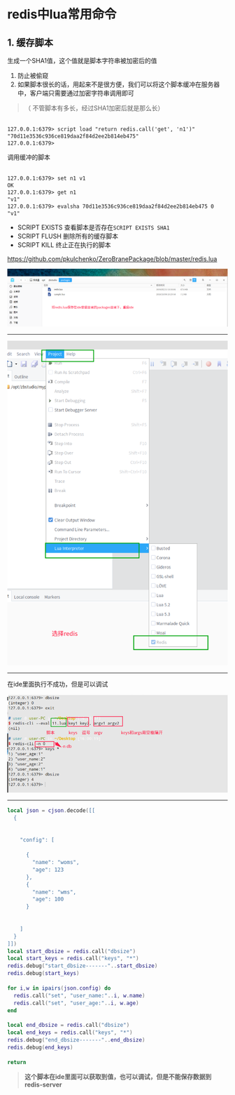 # redis中lua常用命令


## 1. 缓存脚本

生成一个SHA1值，这个值就是脚本字符串被加密后的值

1. 防止被偷窥
2. 如果脚本很长的话，用起来不是很方便，我们可以将这个脚本缓冲在服务器中，客户端只需要通过加密字符串调用即可


>（ 不管脚本有多长，经过SHA1加密后就是那么长）




```

127.0.0.1:6379> script load "return redis.call('get', 'n1')"
"70d11e3536c936ce819daa2f84d2ee2b814eb475"
127.0.0.1:6379> 

```
调用缓冲的脚本


```

127.0.0.1:6379> set n1 v1
OK
127.0.0.1:6379> get n1
"v1"
127.0.0.1:6379> evalsha 70d11e3536c936ce819daa2f84d2ee2b814eb475 0
"v1"

```


* SCRIPT EXISTS 查看脚本是否存在`SCRIPT EXISTS SHA1`
* SCRIPT FLUSH 删除所有的缓存脚本
* SCRIPT KILL 终止正在执行的脚本


https://github.com/pkulchenko/ZeroBranePackage/blob/master/redis.lua



![](/assets/20190512131508.png)

-------

![](/assets/20190512131649.png)

---


在ide里面执行不成功，但是可以调试

![](/assets/20190512160251.png)

------

```lua
local json = cjson.decode([[
  {
  
  
    "config": [
    
      {
        "name": "woms",
        "age": 123
      },
      {
        "name": "wms",
        "age": 100
      }
    
    
    ]
  }
]])
local start_dbsize = redis.call("dbsize")
local start_keys = redis.call("keys", "*")
redis.debug("start_dbsize-------"..start_dbsize)
redis.debug(start_keys)

for i,w in ipairs(json.config) do
  redis.call("set", "user_name:"..i, w.name)
  redis.call("set", "user_age:"..i, w.age)
end

local end_dbsize = redis.call("dbsize")
local end_keys = redis.call("keys", "*")
redis.debug("end_dbsize-------"..end_dbsize)
redis.debug(end_keys)

return 
```

> **这个脚本在ide里面可以获取到值，也可以调试，但是不能保存数据到redis-server**


































